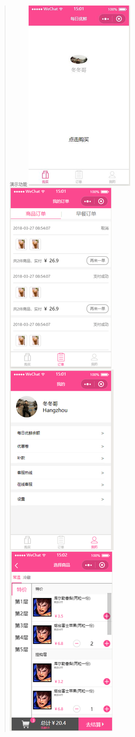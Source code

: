 >演示功能
![image](https://github.com/OnTheWay1991/WxApp3521861063/blob/master/image2/home.jpg?raw=true)
![image](https://github.com/OnTheWay1991/WxApp3521861063/blob/master/image2/order.png?raw=true)
![image](https://github.com/OnTheWay1991/WxApp3521861063/blob/master/image2/user.png?raw=true)
![image](https://github.com/OnTheWay1991/WxApp3521861063/blob/master/image2/buy.png?raw=true)
